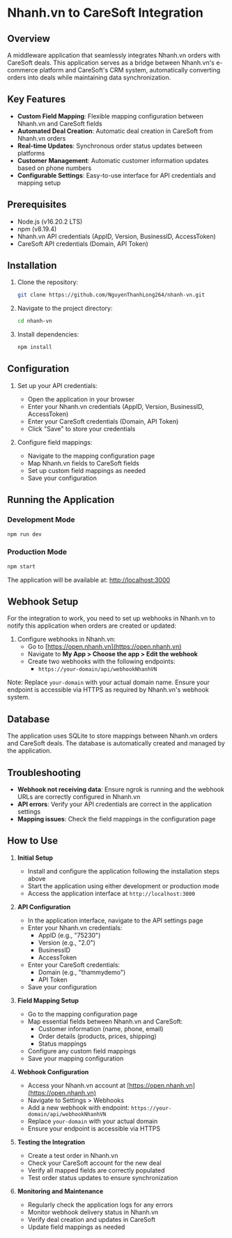 # Nhanh.vn to CareSoft Integration

## Overview

A middleware application that seamlessly integrates Nhanh.vn orders with CareSoft deals. This application serves as a bridge between Nhanh.vn's e-commerce platform and CareSoft's CRM system, automatically converting orders into deals while maintaining data synchronization.

## Key Features

- **Custom Field Mapping**: Flexible mapping configuration between Nhanh.vn and CareSoft fields
- **Automated Deal Creation**: Automatic deal creation in CareSoft from Nhanh.vn orders
- **Real-time Updates**: Synchronous order status updates between platforms
- **Customer Management**: Automatic customer information updates based on phone numbers
- **Configurable Settings**: Easy-to-use interface for API credentials and mapping setup

## Prerequisites

- Node.js (v16.20.2 LTS)
- npm (v8.19.4)
- Nhanh.vn API credentials (AppID, Version, BusinessID, AccessToken)
- CareSoft API credentials (Domain, API Token)

## Installation

1. Clone the repository:

   ```bash
   git clone https://github.com/NguyenThanhLong264/nhanh-vn.git
   ```

2. Navigate to the project directory:

   ```bash
   cd nhanh-vn
   ```

3. Install dependencies:

   ```bash
   npm install
   ```

## Configuration

1. Set up your API credentials:

   - Open the application in your browser
   - Enter your Nhanh.vn credentials (AppID, Version, BusinessID, AccessToken)
   - Enter your CareSoft credentials (Domain, API Token)
   - Click "Save" to store your credentials

2. Configure field mappings:
   - Navigate to the mapping configuration page
   - Map Nhanh.vn fields to CareSoft fields
   - Set up custom field mappings as needed
   - Save your configuration

## Running the Application

### Development Mode

```bash
npm run dev
```

### Production Mode

```bash
npm start
```

The application will be available at: [http://localhost:3000](http://localhost:3000)

## Webhook Setup

For the integration to work, you need to set up webhooks in Nhanh.vn to notify this application when orders are created or updated:

1. Configure webhooks in Nhanh.vn:
   - Go to [https://open.nhanh.vn](https://open.nhanh.vn)
   - Navigate to **My App > Choose the app > Edit the webhook**
   - Create two webhooks with the following endpoints:
     - `https://your-domain/api/webhookNhanhVN`

Note: Replace `your-domain` with your actual domain name. Ensure your endpoint is accessible via HTTPS as required by Nhanh.vn's webhook system.

## Database

The application uses SQLite to store mappings between Nhanh.vn orders and CareSoft deals. The database is automatically created and managed by the application.

## Troubleshooting

- **Webhook not receiving data**: Ensure ngrok is running and the webhook URLs are correctly configured in Nhanh.vn
- **API errors**: Verify your API credentials are correct in the application settings
- **Mapping issues**: Check the field mappings in the configuration page

## How to Use

1. **Initial Setup**

   - Install and configure the application following the installation steps above
   - Start the application using either development or production mode
   - Access the application interface at `http://localhost:3000`

2. **API Configuration**

   - In the application interface, navigate to the API settings page
   - Enter your Nhanh.vn credentials:
     - AppID (e.g., "75230")
     - Version (e.g., "2.0")
     - BusinessID
     - AccessToken
   - Enter your CareSoft credentials:
     - Domain (e.g., "thammydemo")
     - API Token
   - Save your configuration

3. **Field Mapping Setup**

   - Go to the mapping configuration page
   - Map essential fields between Nhanh.vn and CareSoft:
     - Customer information (name, phone, email)
     - Order details (products, prices, shipping)
     - Status mappings
   - Configure any custom field mappings
   - Save your mapping configuration

4. **Webhook Configuration**

   - Access your Nhanh.vn account at [https://open.nhanh.vn](https://open.nhanh.vn)
   - Navigate to Settings > Webhooks
   - Add a new webhook with endpoint: `https://your-domain/api/webhookNhanhVN`
   - Replace `your-domain` with your actual domain
   - Ensure your endpoint is accessible via HTTPS

5. **Testing the Integration**

   - Create a test order in Nhanh.vn
   - Check your CareSoft account for the new deal
   - Verify all mapped fields are correctly populated
   - Test order status updates to ensure synchronization

6. **Monitoring and Maintenance**
   - Regularly check the application logs for any errors
   - Monitor webhook delivery status in Nhanh.vn
   - Verify deal creation and updates in CareSoft
   - Update field mappings as needed
